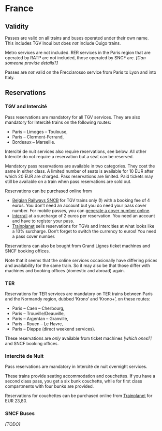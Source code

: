 # France

## Validity

Passes are valid on all trains and buses operated under their own name.
This includes TGV Inoui but does _not_ include Ouigo trains.

Metro services are not included. RER services in the Paris region that are
operated by RATP are not included, those operated by SNCF are. _[Can
someone provide details?]_

Passes are _not_ valid on the Frecciarosso service from Paris to Lyon and
into Italy.


## Reservations

### TGV and Intercité

Pass reservations are mandatory for all TGV services. They are also
mandatory for Intercité trains on the following routes:

* Paris – Limoges – Toulouse,
* Paris – Clermont-Ferrand,
* Bordeaux – Marseille.

Intercité de nuit services also require reservations, see below. All
other Intercité do not require a reservation but a seat can be reserved.

Mandatory pass reservations are available in two categories. They cost the
same in either class. A limited number of seats is available for 10 EUR
after which 20 EUR are charged. Pass reservations are limited. Paid
tickets may still be available on a train when pass reservations are sold
out.

Reservations can be purchased online from

* [Belgian Railways
  SNCB](https://travel.b-europe.com/eurail-ge/en/booking-tgv#TravelWish)
  for TGV trains only (!) with a booking fee of 4 euros. You don’t need an
  account but you do need your pass cover number. For mobile passes, you
  can [generate a cover number
  online](https://www.eurail.com/en/book-reservations#/generatePassCoverNumber).
* [Interrail](https://www.interrail.eu/en/book-reservations#/) at
  a surcharge of 2 euros per reservation. You need an account and have to
  register your pass.
* [Trainplanet](https://trainplanet.com/) sells reservations for TGVs and
  Intercities at what looks like a 10% surcharge. Don’t forget to switch
  the currency to euros! You need a pass cover number.

Reservations can also be bought from Grand Lignes ticket machines and
SNCF booking offices.

Note that it seems that the online services occasionally have differing
prices and availability for the same train. So it may also be that those
differ with machines and booking offices (domestic and abroad) again.


### TER

Reservations for TER services are mandatory on TER trains between Paris
and the Normandy region, dubbed ‘Krono’ and ‘Krono+’, on these routes:

* Paris – Caen – Cherbourg,
* Paris – Trouville/Deauville,
* Paris – Argentan – Granville,
* Paris – Rouen – Le Havre,
* Paris – Dieppe (direct weekend services).

These reservations are _only_ available from ticket machines _[which ones?]_
and SNCF booking offices.


### Intercité de Nuit

Pass reservations are mandatory in Intercité de nuit overnight services.

These trains provide seating accommodation and couchettes. If you have a
second class pass, you get a six bunk couchette, while for first class
compartments with four bunks are provided.

Reservations for couchettes can be purchased online from
[Trainplanet](https://trainplanet.com/) for EUR 23,80.


### SNCF Buses

_[TODO]_
